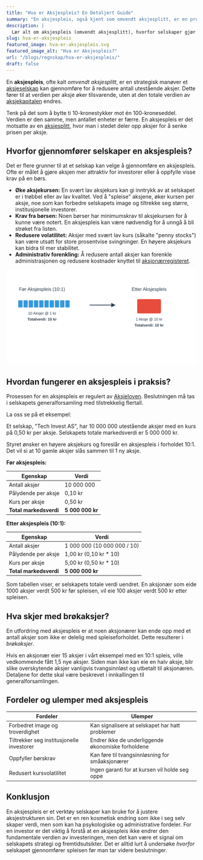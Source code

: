 ```yaml
---
title: "Hva er Aksjespleis? En Detaljert Guide"
summary: "En aksjespleis, også kjent som omvendt aksjesplitt, er en prosess der et selskap reduserer antall utestående aksjer og samtidig øker aksjekursen proporsjonalt. Dette påvirker ikke selskapets totale markedsverdi."
description: |
  Lær alt om aksjespleis (omvendt aksjesplitt), hvorfor selskaper gjør det, og hva det betyr for deg som aksjonær. Få eksempler, fordeler og ulemper.
slug: hva-er-aksjespleis
featured_image: hva-er-aksjespleis.svg
featured_image_alt: "Hva er Aksjespleis?"
url: "/blogs/regnskap/hva-er-aksjespleis/"
draft: false
---
```



En **aksjespleis**, ofte kalt *omvendt aksjesplitt*, er en strategisk manøver et [aksjeselskap](/blogs/regnskap/hva-er-et-aksjeselskap "Hva er et aksjeselskap?") kan gjennomføre for å redusere antall utestående aksjer. Dette fører til at verdien per aksje øker tilsvarende, uten at den totale verdien av [aksjekapitalen](/blogs/regnskap/hva-er-aksjekapital "Hva er aksjekapital?") endres.

Tenk på det som å bytte ti 10-kronestykker mot én 100-kroneseddel. Verdien er den samme, men antallet enheter er færre. En aksjespleis er det motsatte av en [aksjesplitt](/blogs/regnskap/hva-er-aksjesplitt "Hva er en Aksjesplitt? En Komplett Guide"), hvor man i stedet deler opp aksjer for å senke prisen per aksje.

## Hvorfor gjennomfører selskaper en aksjespleis?

Det er flere grunner til at et selskap kan velge å gjennomføre en aksjespleis. Ofte er målet å gjøre aksjen mer attraktiv for investorer eller å oppfylle visse krav på en børs.

*   **Øke aksjekursen:** En svært lav aksjekurs kan gi inntrykk av at selskapet er i trøbbel eller av lav kvalitet. Ved å "spleise" aksjene, øker kursen per aksje, noe som kan forbedre selskapets image og tiltrekke seg større, institusjonelle investorer.
*   **Krav fra børsen:** Noen børser har minimumskrav til aksjekursen for å kunne være notert. En aksjespleis kan være nødvendig for å unngå å bli strøket fra listen.
*   **Redusere volatilitet:** Aksjer med svært lav kurs (såkalte "penny stocks") kan være utsatt for store prosentvise svingninger. En høyere aksjekurs kan bidra til mer stabilitet.
*   **Administrativ forenkling:** Å redusere antall aksjer kan forenkle administrasjonen og redusere kostnader knyttet til [aksjonærregisteret](/blogs/regnskap/hva-er-aksjonaerregisteret "Hva er Aksjonærregisteret?").

![Illustrasjon som viser prosessen av en aksjespleis](aksjespleis-prosess.svg)

## Hvordan fungerer en aksjespleis i praksis?

Prosessen for en aksjespleis er regulert av [Aksjeloven](/blogs/regnskap/hva-er-aksjeloven "Les mer om Aksjeloven"). Beslutningen må tas i selskapets generalforsamling med tilstrekkelig flertall.

La oss se på et eksempel:

Et selskap, "Tech Invest AS", har 10 000 000 utestående aksjer med en kurs på 0,50 kr per aksje. Selskapets totale markedsverdi er 5 000 000 kr.

Styret ønsker en høyere aksjekurs og foreslår en aksjespleis i forholdet 10:1. Det vil si at 10 gamle aksjer slås sammen til 1 ny aksje.

**Før aksjespleis:**

| Egenskap | Verdi |
| --- | --- |
| Antall aksjer | 10 000 000 |
| Pålydende per aksje | 0,10 kr |
| Kurs per aksje | 0,50 kr |
| **Total markedsverdi** | **5 000 000 kr** |

**Etter aksjespleis (10:1):**

| Egenskap | Verdi |
| --- | --- |
| Antall aksjer | 1 000 000 (10 000 000 / 10) |
| Pålydende per aksje | 1,00 kr (0,10 kr * 10) |
| Kurs per aksje | 5,00 kr (0,50 kr * 10) |
| **Total markedsverdi** | **5 000 000 kr** |

Som tabellen viser, er selskapets totale verdi uendret. En aksjonær som eide 1000 aksjer verdt 500 kr før spleisen, vil eie 100 aksjer verdt 500 kr etter spleisen.

## Hva skjer med brøkaksjer?

En utfordring med aksjespleis er at noen aksjonærer kan ende opp med et antall aksjer som ikke er delelig med spleiseforholdet. Dette resulterer i *brøkaksjer*.

Hvis en aksjonær eier 15 aksjer i vårt eksempel med en 10:1 spleis, ville vedkommende fått 1,5 nye aksjer. Siden man ikke kan eie en halv aksje, blir slike overskytende aksjer vanligvis tvangsinnløst og utbetalt til aksjonæren. Detaljene for dette skal være beskrevet i innkallingen til generalforsamlingen.

## Fordeler og ulemper med aksjespleis

| Fordeler | Ulemper |
| --- | --- |
| Forbedret image og troverdighet | Kan signalisere at selskapet har hatt problemer |
| Tiltrekker seg institusjonelle investorer | Endrer ikke de underliggende økonomiske forholdene |
| Oppfyller børskrav | Kan føre til tvangsinnløsning for småaksjonærer |
| Redusert kursvolatilitet | Ingen garanti for at kursen vil holde seg oppe |

## Konklusjon

En aksjespleis er et verktøy selskaper kan bruke for å justere aksjestrukturen sin. Det er en ren kosmetisk endring som ikke i seg selv skaper verdi, men som kan ha psykologiske og administrative fordeler. For en investor er det viktig å forstå at en aksjespleis ikke endrer den fundamentale verdien av investeringen, men det kan være et signal om selskapets strategi og fremtidsutsikter. Det er alltid lurt å undersøke *hvorfor* selskapet gjennomfører spleisen før man tar videre beslutninger.
